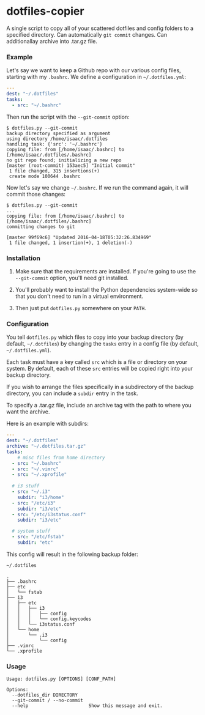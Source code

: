 # dotfiles-copier

A single script to copy all of your scattered dotfiles and
config folders to a specified directory. Can automatically
`git commit` changes. Can additionallay archive into .tar.gz file.

### Example

Let's say we want to keep a Github repo with our various config
files, starting with my `.bashrc`. We define a configuration in
`~/.dotfiles.yml`:

```yaml
---
dest: "~/.dotfiles"
tasks:
  - src: "~/.bashrc"
```

Then run the script with the `--git-commit` option:

```
$ dotfiles.py --git-commit
backup directory specified as argument
using directory /home/isaac/.dotfiles
handling task: {'src': '~/.bashrc'}
copying file: from [/home/isaac/.bashrc] to [/home/isaac/.dotfiles/.bashrc]
no git repo found; initializing a new repo
[master (root-commit) 153aec5] "Initial commit"
 1 file changed, 315 insertions(+)
 create mode 100644 .bashrc
```

Now let's say we change `~/.bashrc`. If we run the command again,
it will commit those changes:

```
$ dotfiles.py --git-commit
...
copying file: from [/home/isaac/.bashrc] to [/home/isaac/.dotfiles/.bashrc]
committing changes to git

[master 99f69c6] "Updated 2016-04-18T05:32:26.834969"
 1 file changed, 1 insertion(+), 1 deletion(-)
```

### Installation

1. Make sure that the requirements are installed. If you're
going to use the `--git-commit` option, you'll need git installed.

2. You'll probably want to install the Python dependencies system-wide
so that you don't need to run in a virtual environment.

3. Then just put `dotfiles.py` somewhere on your `PATH`.

### Configuration

You tell `dotfiles.py` which files to copy into your backup
directory (by default, `~/.dotfiles`) by changing the `tasks`
entry in a config file (by default, `~/.dotfiles.yml`).

Each task must have a key called `src` which is a file or
directory on your system. By default, each of these `src`
entries will be copied right into your backup directory.

If you wish to arrange the files specifically in a subdirectory
of the backup directory, you can include a `subdir` entry in
the task.

To specify a .tar.gz file, include an archive tag with the path
to where you want the archive.

Here is an example with subdirs:

```yaml
---
dest: "~/.dotfiles"
archive: "~/.dotfiles.tar.gz"
tasks:
    # misc files from home directory
  - src: "~/.bashrc"
  - src: "~/.vimrc"
  - src: "~/.xprofile"
  
  # i3 stuff
  - src: "~/.i3"
    subdir: "i3/home"
  - src: "/etc/i3"
    subdir: "i3/etc"
  - src: "/etc/i3status.conf"
    subdir: "i3/etc"

  # system stuff
  - src: "/etc/fstab"
    subdir: "etc"
```

This config will result in the following backup folder:

`~/.dotfiles`
```
.
├── .bashrc
├── etc
│   └── fstab
├── i3
│   ├── etc
│   │   ├── i3
│   │   │   ├── config
│   │   │   └── config.keycodes
│   │   └── i3status.conf
│   └── home
│       └── .i3
│           └── config
├── .vimrc
└── .xprofile
```

### Usage

```
Usage: dotfiles.py [OPTIONS] [CONF_PATH]

Options:
  --dotfiles_dir DIRECTORY
  --git-commit / --no-commit
  --help                      Show this message and exit.
```
